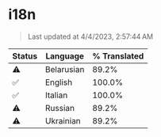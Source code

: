 # i18n

> Last updated at 4/4/2023, 2:57:44 AM

| Status | Language | % Translated |
| --- | --- | --- |
| ⚠️ | Belarusian | 89.2% |
| ✅ | English | 100.0% |
| ✅ | Italian | 100.0% |
| ⚠️ | Russian | 89.2% |
| ⚠️ | Ukrainian | 89.2% |